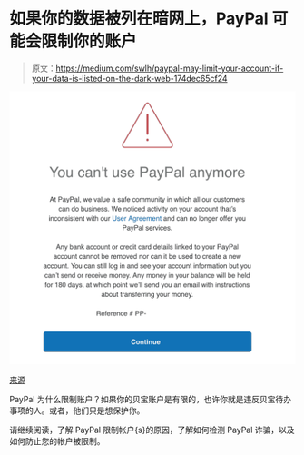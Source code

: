# 如果你的数据被列在暗网上，PayPal 可能会限制你的账户

> 原文：<https://medium.com/swlh/paypal-may-limit-your-account-if-your-data-is-listed-on-the-dark-web-174dec65cf24>

![](img/f6a8ffb5f4df06eaa74a903b7cdcb530.png)

[来源](https://cdn-images-1.medium.com/max/1600/1*vzUyM95At4tWqnvtlgCmvQ.png)

PayPal 为什么限制账户？如果你的贝宝账户是有限的，也许你就是违反贝宝待办事项的人。或者，他们只是想保护你。

请继续阅读，了解 PayPal 限制帐户{s}的原因，了解如何检测 PayPal 诈骗，以及如何防止您的帐户被限制。